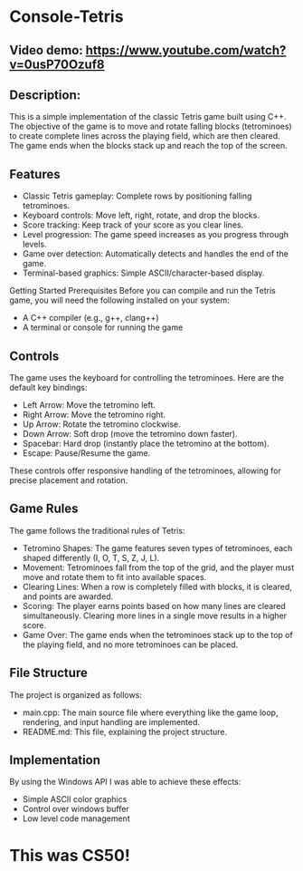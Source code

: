 # Console-Tetris
## Video demo: https://www.youtube.com/watch?v=0usP70Ozuf8
## Description: 
This is a simple implementation of the classic Tetris game built using C++. The objective of the game is to move and rotate falling blocks (tetrominoes) to create complete lines across the playing field, which are then cleared. The game ends when the blocks stack up and reach the top of the screen.

## Features
- Classic Tetris gameplay: Complete rows by positioning falling tetrominoes.
- Keyboard controls: Move left, right, rotate, and drop the blocks.
- Score tracking: Keep track of your score as you clear lines.
- Level progression: The game speed increases as you progress through levels.
- Game over detection: Automatically detects and handles the end of the game.
- Terminal-based graphics: Simple ASCII/character-based display.

Getting Started
Prerequisites
Before you can compile and run the Tetris game, you will need the following installed on your system:

- A C++ compiler (e.g., g++, clang++)
- A terminal or console for running the game

## Controls
The game uses the keyboard for controlling the tetrominoes. Here are the default key bindings:

- Left Arrow: Move the tetromino left.
- Right Arrow: Move the tetromino right.
- Up Arrow: Rotate the tetromino clockwise.
- Down Arrow: Soft drop (move the tetromino down faster).
- Spacebar: Hard drop (instantly place the tetromino at the bottom).
- Escape: Pause/Resume the game.

These controls offer responsive handling of the tetrominoes, allowing for precise placement and rotation.

## Game Rules
The game follows the traditional rules of Tetris:

- Tetromino Shapes: The game features seven types of tetrominoes, each shaped differently (I, O, T, S, Z, J, L).
- Movement: Tetrominoes fall from the top of the grid, and the player must move and rotate them to fit into available spaces.
- Clearing Lines: When a row is completely filled with blocks, it is cleared, and points are awarded.
- Scoring: The player earns points based on how many lines are cleared simultaneously. Clearing more lines in a single move results in a higher score.
- Game Over: The game ends when the tetrominoes stack up to the top of the playing field, and no more tetrominoes can be placed.

## File Structure
The project is organized as follows:

- main.cpp: The main source file where everything like the game loop, rendering, and input handling are implemented.
- README.md: This file, explaining the project structure.

## Implementation
By using the Windows API I was able to achieve these effects:
- Simple ASCII color graphics
- Control over windows buffer
- Low level code management

# This was CS50!

